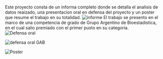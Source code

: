 Este proyecto consta de un informa completo donde se detalla el analisis de datos reaizado, una presentacion oral en defensa del proyecto y un poster que resume el trabajo en su totalidad.
![informe](https://docs.google.com/document/d/1pM-1bUDOGIQo31lP-3iWw2Bl--9Y_JuDudYvSZdKWO0/edit?usp=sharing)
El trabajo se presento en el marco de una competencia de grado de Grupo Argentino de Bioestadistica, en el cual salio premiado con el primer pusto en su categoria.
![Defensa oral](https://docs.google.com/presentation/d/1TsfXWsKY4tXk4vcaDdQsftwnUzOxT5ufkGB-kSY6meA/edit?usp=sharing)

![defensa oral GAB](https://github.com/user-attachments/assets/73b96d47-9df4-497f-afc9-ed75334fd1ad)

![Poster](https://github.com/user-attachments/assets/3238d473-4d7d-4ab6-8d1d-069dbaf85608)
